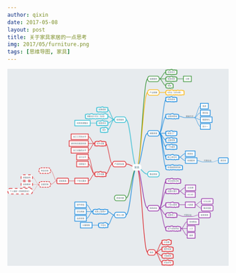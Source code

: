 ```yaml
---
author: qixin
date: 2017-05-08
layout: post
title: 关于家具家居的一点思考
img: 2017/05/furniture.png
tags: [思维导图, 家具]
---
```


![家具家居的一点思考（思维导图）](/assets/img/2017/05/furniture.png "家具家居的一点思考（思维导图）")
